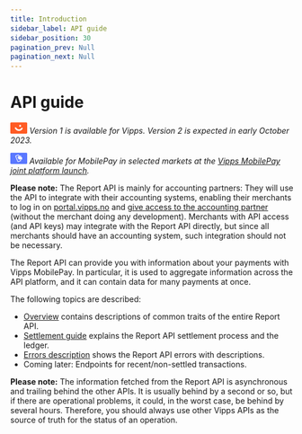 ```yaml
---
title: Introduction
sidebar_label: API guide
sidebar_position: 30
pagination_prev: Null
pagination_next: Null
---
```


# API guide

![Vipps](../images/vipps.png) *Version 1 is available for Vipps. Version 2 is expected in early October 2023.*

![MobilePay](../images/mp.png) *Available for MobilePay in selected markets at the [Vipps MobilePay joint platform launch](https://www.vippsmobilepay.com/#about).*

**Please note:** The Report API is mainly for accounting partners: They will use the API to integrate
with their accounting systems, enabling their merchants to log in on
[portal.vipps.no](https://portal.vipps.no)
and
[give access to the accounting partner](https://developer.vippsmobilepay.com/docs/APIs/report-api/api-guide/overview/#give-access-to-an-accounting-partner)
(without the merchant doing any development).
Merchants with API access (and API keys) may integrate with the Report API
directly, but since all merchants should have an accounting system, such integration should not be necessary.

The Report API can provide you with information about your payments with Vipps MobilePay. In particular, it is used to
aggregate information across the API platform, and it can contain data for many
payments at once.

The following topics are described:

* [Overview](overview.md) contains descriptions of common traits of the entire Report API.
* [Settlement guide](settlement.md) explains the Report API settlement process and the ledger.
* [Errors description](errors.md) shows the Report API errors with descriptions.
* Coming later: Endpoints for recent/non-settled transactions.

**Please note:** The information fetched from the Report API is
asynchronous and trailing behind the other APIs. It is usually behind
by a second or so, but if there are operational problems, it could, in the worst
case, be behind by several hours. Therefore, you should always use other
Vipps APIs as the source of truth for the status of an operation.
